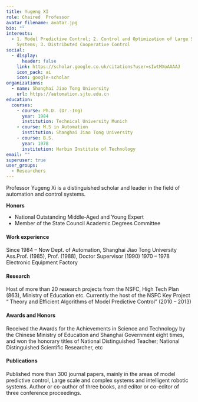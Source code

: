 ```yaml
---
title: Yugeng XI
role: Chaired  Professor
avatar_filename: avatar.jpg
bio: ""
interests:
  - 1. Model Predictive Control; 2. Control and Optimization of Large Scale
    Systems; 3. Distributed Cooperative Control
social:
  - display:
      header: false
    link: https://scholar.google.co.uk/citations?user=sIwtMXoAAAAJ
    icon_pack: ai
    icon: google-scholar
organizations:
  - name: Shanghai Jiao Tong University
    url: https://automation.sjtu.edu.cn
education:
  courses:
    - course: Ph.D. (Dr.-Ing)
      year: 1984
      institution: Technical University Munich
    - course: M.S in Automation
      institution: Shanghai Jiao Tong University
    - course: B.S.
      year: 1978
      institution: Harbin Institute of Technology
email: ""
superuser: true
user_groups:
  - Researchers
---
```




Professor Yugeng Xi is a distinguished scholar and leader in the field of automation and control systems.  


**Honors**



* National Outstanding Middle-Aged and Young Expert
* Member of the State Council Academic Degrees Committee



#### Work experience

Since 1984 – Now Dept. of Automation, Shanghai Jiao Tong University
Ass.Prof. (1985), Prof. (1988), Doctor Supervisor (1990)
1970 – 1978 Electronic Equipment Factory




#### Research

Host of more than 20 research projects from the NSFC, High Tech Plan (863), Ministry
of Education etc. Currently the host of the NSFC Key Project “ Theory and Efficient
Algorithms of Model Predictive Control” (2010 – 2013)




#### Awards and Honors

Received the Awards for the Achievements in Science and Technology by the Chinese
Ministry of Education and Shanghai Government eight times, and won the honorary
titles of National Distinguished Teacher; National Distinguished Scientific Researcher, etc




#### Publications

Published more than 300 journal papers, mainly in the areas of model predictive control,
Large scale and complex systems and intelligent robotic systems. Author or co-author
of three books, and editor or co-editor of three conference proceedings.
